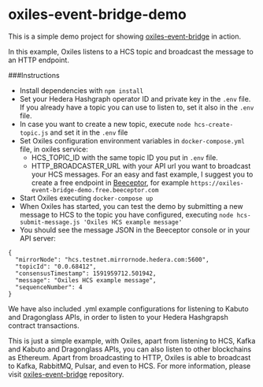 # oxiles-event-bridge-demo
This is a simple demo project for showing [oxiles-event-bridge](https://github.com/oxiles/oxiles-event-bridge) in action.

In this example, Oxiles listens to a HCS topic and broadcast the message to an HTTP endpoint.

###Instructions
* Install dependencies with ```npm install```
* Set your Hedera Hashgraph operator ID and private key in the ```.env``` file. If you already have a topic you can use to listen to, set it also in the ``.env`` file.
* In case you want to create a new topic, execute ```node hcs-create-topic.js``` and set it in the ```.env``` file
* Set Oxiles configuration environment variables in ```docker-compose.yml``` file, in oxiles service:
    * HCS_TOPIC_ID with the same topic ID you put in ```.env``` file.
    * HTTP_BROADCASTER_URL with your API url you want to broadcast your HCS messages. For an easy and fast example, I suggest you to create a free endpoint in [Beeceptor](https://beeceptor.com/), for example ``https://oxiles-event-bridge-demo.free.beeceptor.com``
* Start Oxiles executing ```docker-compose up```
* When Oxiles has started, you can test the demo by submitting a new message to HCS to the topic you have configured, executing ```node hcs-submit-message.js 'Oxiles HCS example message'```
* You should see the message JSON in the Beeceptor console or in your API server:

``` 
{
  "mirrorNode": "hcs.testnet.mirrornode.hedera.com:5600",
  "topicId": "0.0.68412",
  "consensusTimestamp": 1591959712.501942,
  "message": "Oxiles HCS example message",
  "sequenceNumber": 4
}
```
   
We have also included .yml example configurations for listening to Kabuto and Dragonglass APIs, in order to listen to your Hedera Hashgrapsh contract transactions. 

This is just a simple example, with Oxiles, apart from listening to HCS, Kafka and Kabuto and Dragonglass APIs, you can also listen to other blockchains as Ethereum. 
Apart from broadcasting to HTTP, Oxiles is able to broadcast to Kafka, RabbitMQ, Pulsar, and even to HCS. 
For more information, please visit [oxiles-event-bridge](https://github.com/oxiles/oxiles-event-bridge) repository.
